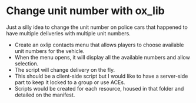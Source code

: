 # Change unit number with ox_lib

Just a silly idea to change the unit number on police cars that happened to have multiple deliveries with multiple unit numbers.

- Create an oxlip contacts menu that allows players to choose available unit numbers for the vehicle.
- When the menu opens, it will display all the available numbers and allow selection.
- The script will change delivery on the fly.
- This should be a client-side script but I would like to have a server-side part to keep it locked to a group or use ACEs.
- Scripts would be created for each resource, housed in that folder and detailed on the manifest.
